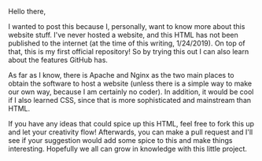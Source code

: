 Hello there,

I wanted to post this because I, personally, want to know more about this website stuff. I've never hosted a website, and this HTML has not been published to the internet (at the time of this writing, 1/24/2019).
On top of that, this is my first official repository! So by trying this out I can also learn about the features GitHub has.

As far as I know, there is Apache and Nginx as the two main places to obtain the software to host a website (unless there is a simple way to make our own way, because I am certainly no coder). In addition, it would be cool if I also learned CSS, since that is more sophisticated and mainstream than HTML.

If you have any ideas that could spice up this HTML, feel free to fork this up and let your creativity flow! Afterwards, you can make a pull request and I'll see if your suggestion would add some spice to this and make things interesting. Hopefully we all can grow in knowledge with this little project.
